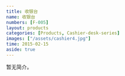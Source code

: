```yaml
---
title: 收银台
name: 收银台
numbers: [F-005]
layout: products
categories: [Products, Cashier-desk-series]
images: ["/assets/cashier4.jpg"]
time: 2015-02-15
aside: true
---
```


暂无简介。